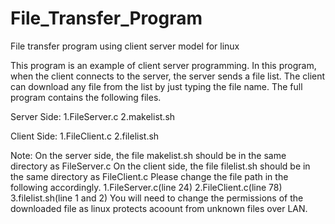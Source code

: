 File_Transfer_Program
=====================

File transfer program using client server model for linux

This program is an example of client server programming.
In this program, when the client connects to the server, the server sends a file list.
The client can download any file from the list by just typing the file name.
The full program contains the following files.

Server Side:
1.FileServer.c
2.makelist.sh

Client Side:
1.FileClient.c
2.filelist.sh

Note:
On the server side, the file makelist.sh should be in the same directory as FileServer.c
On the client side, the file filelist.sh should be in the same directory as FileClient.c
Please change the file path in the following accordingly.
1.FileServer.c(line 24)
2.FileClient.c(line 78)
3.filelist.sh(line 1 and 2)
You will need to change the permissions of the downloaded file as linux protects acoount from unknown files over LAN.


